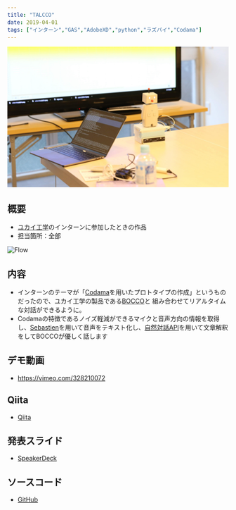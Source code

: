 ```yaml
---
title: "TALCCO"
date: 2019-04-01
tags: ["インターン","GAS","AdobeXD","python","ラズパイ","Codama"]
---
```

![Site](talcco_header.JPG)
## 概要
- [ユカイ工学](https://www.ux-xu.com/)のインターンに参加したときの作品
- 担当箇所：全部
  
![Flow](https://camo.qiitausercontent.com/71fe2bf2e0915d5ab755a9d1a3359afc2f9f5cc4/68747470733a2f2f71696974612d696d6167652d73746f72652e73332e616d617a6f6e6177732e636f6d2f302f3331363436382f65636237336639632d326263312d383865372d663563362d3439323136653134653063632e6a706567)

## 内容
- インターンのテーマが「[Codama](https://codama.ux-xu.com/)を用いたプロトタイプの作成」というものだったので、ユカイ工学の製品である[BOCCO](http://www.bocco.me/)と 組み合わせてリアルタイムな対話ができるように。
- Codamaの特徴であるノイズ軽減ができるマイクと音声方向の情報を取得し、[Sebastien](https://dev.smt.docomo.ne.jp/?p=common_page&p_name=sebastien_teaser)を用いて音声をテキスト化し、[自然対話API](https://dev.smt.docomo.ne.jp/?p=docs.api.page&api_name=natural_dialogue&p_name=api_usage_scenario)を用いて文章解釈をしてBOCCOが優しく話します

## デモ動画
- https://vimeo.com/328210072

## Qiita
- [Qiita](https://qiita.com/yuma1100/items/2afdf01f89cdb8d99bcc)

## 発表スライド
- [SpeakerDeck](https://speakerdeck.com/yuma1100/yukai-intern2019-04-03-d0280701-4b06-4e85-a3fc-40cf23ec9f71)
  
## ソースコード
- [GitHub](https://github.com/yuma1100/talcco)